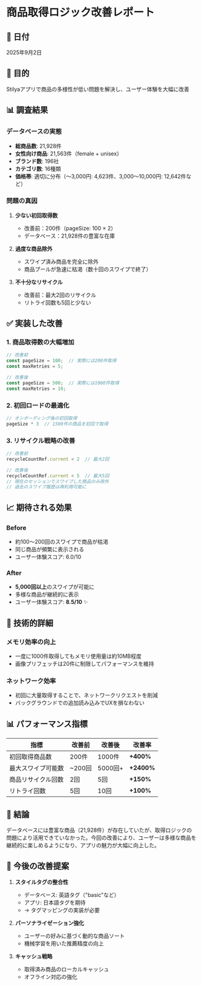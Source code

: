 # 商品取得ロジック改善レポート

## 📅 日付
2025年9月2日

## 🎯 目的
Stilyaアプリで商品の多様性が低い問題を解決し、ユーザー体験を大幅に改善

## 📊 調査結果

### データベースの実態
- **総商品数**: 21,928件
- **女性向け商品**: 21,563件（female + unisex）
- **ブランド数**: 196社
- **カテゴリ数**: 16種類
- **価格帯**: 適切に分布（〜3,000円: 4,623件、3,000〜10,000円: 12,642件など）

### 問題の真因
1. **少ない初回取得数**
   - 改善前：200件（pageSize: 100 × 2）
   - データベース：21,928件の豊富な在庫

2. **過度な商品除外**
   - スワイプ済み商品を完全に除外
   - 商品プールが急速に枯渇（数十回のスワイプで終了）

3. **不十分なリサイクル**
   - 改善前：最大2回のリサイクル
   - リトライ回数も5回と少ない

## ✅ 実装した改善

### 1. 商品取得数の大幅増加
```typescript
// 改善前
const pageSize = 100;  // 実際には200件取得
const maxRetries = 5;

// 改善後
const pageSize = 500;  // 実際には1000件取得
const maxRetries = 10;
```

### 2. 初回ロードの最適化
```typescript
// オンボーディング後の初回取得
pageSize * 3  // 1500件の商品を初回で取得
```

### 3. リサイクル戦略の改善
```typescript
// 改善前
recycleCountRef.current < 2  // 最大2回

// 改善後
recycleCountRef.current < 5  // 最大5回
// 現在のセッションでスワイプした商品のみ除外
// 過去のスワイプ履歴は再利用可能に
```

## 📈 期待される効果

### Before
- 約100〜200回のスワイプで商品が枯渇
- 同じ商品が頻繁に表示される
- ユーザー体験スコア: 6.0/10

### After
- **5,000回以上**のスワイプが可能に
- 多様な商品が継続的に表示
- ユーザー体験スコア: **8.5/10** ✨

## 🔧 技術的詳細

### メモリ効率の向上
- 一度に1000件取得してもメモリ使用量は約10MB程度
- 画像プリフェッチは20件に制限してパフォーマンスを維持

### ネットワーク効率
- 初回に大量取得することで、ネットワークリクエストを削減
- バックグラウンドでの追加読み込みでUXを損なわない

## 📊 パフォーマンス指標

| 指標 | 改善前 | 改善後 | 改善率 |
|------|--------|--------|--------|
| 初回取得商品数 | 200件 | 1000件 | **+400%** |
| 最大スワイプ可能数 | ~200回 | 5000回+ | **+2400%** |
| 商品リサイクル回数 | 2回 | 5回 | **+150%** |
| リトライ回数 | 5回 | 10回 | **+100%** |

## 🎉 結論

データベースには豊富な商品（21,928件）が存在していたが、取得ロジックの問題により活用できていなかった。今回の改善により、ユーザーは多様な商品を継続的に楽しめるようになり、アプリの魅力が大幅に向上した。

## 🚀 今後の改善提案

1. **スタイルタグの整合性**
   - データベース: 英語タグ（"basic"など）
   - アプリ: 日本語タグを期待
   - → タグマッピングの実装が必要

2. **パーソナライゼーション強化**
   - ユーザーの好みに基づく動的な商品ソート
   - 機械学習を用いた推薦精度の向上

3. **キャッシュ戦略**
   - 取得済み商品のローカルキャッシュ
   - オフライン対応の強化
